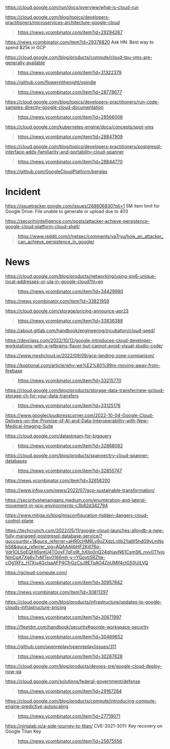 https://cloud.google.com/run/docs/overview/what-is-cloud-run

https://cloud.google.com/blog/topics/developers-practitioners/microservices-architecture-google-cloud
> https://news.ycombinator.com/item?id=29294267

https://news.ycombinator.com/item?id=29376820 Ask HN: Best way to spend $25k in GCP

https://cloud.google.com/blog/products/compute/cloud-tpu-vms-are-generally-available
> https://news.ycombinator.com/item?id=31322379

https://github.com/flowerinthenight/spindle
> https://news.ycombinator.com/item?id=28778677

https://cloud.google.com/blog/topics/developers-practitioners/run-code-samples-directly-google-cloud-documentation
> https://news.ycombinator.com/item?id=28566006

https://cloud.google.com/kubernetes-engine/docs/concepts/spot-vms
> https://news.ycombinator.com/item?id=28847909

https://cloud.google.com/blog/topics/developers-practitioners/postgresql-interface-adds-familiarity-and-portability-cloud-spanner
> https://news.ycombinator.com/item?id=28844770

https://github.com/GoogleCloudPlatform/berglas

# Incident
https://issuetracker.google.com/issues/268606830?pli=1 5M item limit for Google Drive: File unable to generate or upload due to 403

https://securityintelligence.com/posts/attacker-achieve-persistence-google-cloud-platform-cloud-shell/
> https://www.reddit.com/r/netsec/comments/ya7ryu/how_an_attacker_can_achieve_persistence_in_google/

# News
https://cloud.google.com/blog/products/networking/using-ipv6-unique-local-addresses-or-ula-in-google-cloud?hl=en
> https://news.ycombinator.com/item?id=34429980

https://news.ycombinator.com/item?id=33821959

https://cloud.google.com/storage/pricing-announce-apr23
> https://news.ycombinator.com/item?id=33836388

https://about.gitlab.com/handbook/engineering/incubation/cloud-seed/

https://devclass.com/2022/10/12/google-introduces-cloud-developer-workstations-with-a-jetbrains-flavor-but-cannot-avoid-visual-studio-code/

https://www.meshcloud.io/2022/09/09/gcp-landing-zone-comparison/

https://koptional.com/article/why-we%E2%80%99re-moving-away-from-firebase
> https://news.ycombinator.com/item?id=33215770

https://cloud.google.com/blog/products/storage-data-transfer/new-gcloud-storage-cli-for-your-data-transfers
> https://news.ycombinator.com/item?id=33125176

https://www.googlecloudpresscorner.com/2022-10-04-Google-Cloud-Delivers-on-the-Promise-of-AI-and-Data-Interoperability-with-New-Medical-Imaging-Suite

https://cloud.google.com/datastream-for-bigquery
> https://news.ycombinator.com/item?id=32868092

https://cloud.google.com/blog/products/spanner/try-cloud-spanner-databases
> https://news.ycombinator.com/item?id=32855747

https://news.ycombinator.com/item?id=32656200

https://www.infoq.com/news/2022/07/gcp-sustainable-transformation/

https://securityshenanigans.medium.com/enumeration-and-lateral-movement-in-gcp-environments-c3b82d342794

https://www.mitiga.io/blog/misconfiguration-hidden-dangers-cloud-control-plane

https://techcrunch.com/2022/05/11/google-cloud-launches-alloydb-a-new-fully-managed-postgresql-database-service/?guccounter=1&guce_referrer=aHR0cHM6Ly9uZXdzLnljb21iaW5hdG9yLmNvbS8&guce_referrer_sig=AQAAAIjbHF2Kill76q-Vdr1OLSgEQHI6sntU4TOoyF7oFo9t_hXIIo0nQ24ghiayN61CsmSK_nyv0T1vjoNmCgA7Xg6v7vMTev0166mh-y-rYGovti5RZlte-cOg1XFz_H7Xju4GcIsaAFP4CfrGzCsJ9ETpAO4ZnUMlf4ctG50UILVQ

https://gcloud-compute.com/
> https://news.ycombinator.com/item?id=30957842

https://news.ycombinator.com/item?id=30811297

https://cloud.google.com/blog/products/infrastructure/updates-to-google-clouds-infrastructure-pricing
> https://news.ycombinator.com/item?id=30671997

https://fleetdm.com/handbook/security#google-workspace-security
> https://news.ycombinator.com/item?id=30469652

https://github.com/openreplay/openreplay/issues/311
> https://news.ycombinator.com/item?id=30267628

https://cloud.google.com/blog/products/devops-sre/google-cloud-deploy-now-ga

https://cloud.google.com/solutions/federal-government/defense
> https://news.ycombinator.com/item?id=29167284
 
https://cloud.google.com/blog/products/compute/introducing-compute-engine-predictive-autoscaling
> https://news.ycombinator.com/item?id=27719071

https://ninjalab.io/a-side-journey-to-titan/ CVE-2021-3011: Key recovery on Google Titan Key
> https://news.ycombinator.com/item?id=25675556
